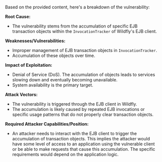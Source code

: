 Based on the provided content, here's a breakdown of the vulnerability:

**Root Cause:**
- The vulnerability stems from the accumulation of specific EJB transaction objects within the `InvocationTracker` of Wildfly's EJB client.

**Weaknesses/Vulnerabilities:**
- Improper management of EJB transaction objects in `InvocationTracker`.
- Accumulation of these objects over time.

**Impact of Exploitation:**
- Denial of Service (DoS). The accumulation of objects leads to services slowing down and eventually becoming unavailable.
- System availability is the primary target.

**Attack Vectors:**
- The vulnerability is triggered through the EJB client in Wildfly.
- The accumulation is likely caused by repeated EJB invocations or specific usage patterns that do not properly clear transaction objects.

**Required Attacker Capabilities/Position:**
- An attacker needs to interact with the EJB client to trigger the accumulation of transaction objects. This implies the attacker would have some level of access to an application using the vulnerable client or be able to make requests that cause this accumulation. The specific requirements would depend on the application logic.